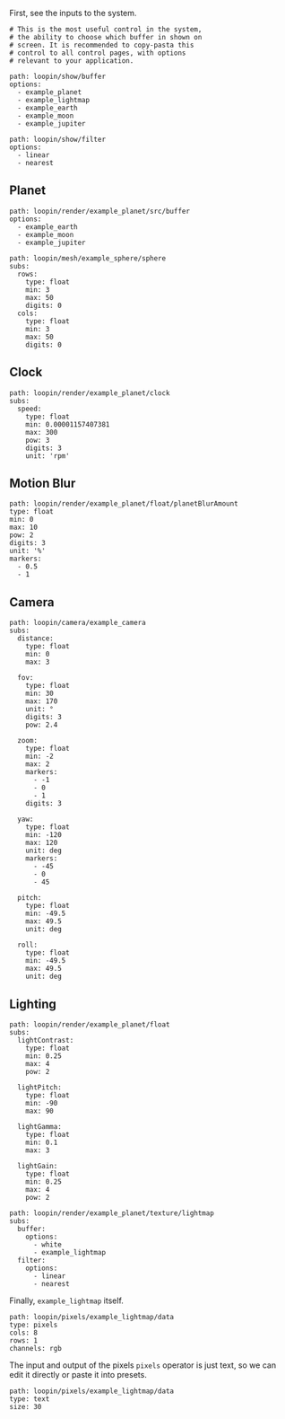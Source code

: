 First, see the inputs to the system.

``` control
# This is the most useful control in the system,
# the ability to choose which buffer in shown on
# screen. It is recommended to copy-pasta this
# control to all control pages, with options
# relevant to your application.

path: loopin/show/buffer
options:
  - example_planet
  - example_lightmap
  - example_earth
  - example_moon
  - example_jupiter
```



``` control
path: loopin/show/filter
options:
  - linear
  - nearest
```

## Planet

``` control
path: loopin/render/example_planet/src/buffer
options:
  - example_earth
  - example_moon
  - example_jupiter
```

``` control
path: loopin/mesh/example_sphere/sphere
subs:
  rows:
    type: float
    min: 3
    max: 50
    digits: 0
  cols:
    type: float
    min: 3
    max: 50
    digits: 0
```

## Clock
``` control
path: loopin/render/example_planet/clock
subs:
  speed:
    type: float
    min: 0.00001157407381
    max: 300
    pow: 3
    digits: 3
    unit: 'rpm'
```

## Motion Blur
``` control
path: loopin/render/example_planet/float/planetBlurAmount
type: float
min: 0
max: 10
pow: 2
digits: 3
unit: '%'
markers:
  - 0.5
  - 1
```

## Camera

``` control
path: loopin/camera/example_camera
subs:
  distance:
    type: float
    min: 0
    max: 3

  fov:
    type: float
    min: 30
    max: 170
    unit: °
    digits: 3
    pow: 2.4

  zoom:
    type: float
    min: -2
    max: 2
    markers:
      - -1
      - 0
      - 1
    digits: 3

  yaw:
    type: float
    min: -120
    max: 120
    unit: deg
    markers:
      - -45
      - 0
      - 45

  pitch:
    type: float
    min: -49.5
    max: 49.5
    unit: deg

  roll:
    type: float
    min: -49.5
    max: 49.5
    unit: deg
```


## Lighting


``` control
path: loopin/render/example_planet/float
subs:
  lightContrast:
    type: float
    min: 0.25
    max: 4
    pow: 2

  lightPitch:
    type: float
    min: -90
    max: 90

  lightGamma:
    type: float
    min: 0.1
    max: 3

  lightGain:
    type: float
    min: 0.25
    max: 4
    pow: 2
```

``` control
path: loopin/render/example_planet/texture/lightmap
subs:
  buffer:
    options:
      - white
      - example_lightmap
  filter:
    options:
      - linear
      - nearest
```

Finally, `example_lightmap` itself.

``` control
path: loopin/pixels/example_lightmap/data
type: pixels
cols: 8
rows: 1
channels: rgb
```

The input and output of the pixels `pixels` operator is just text, so we can edit it directly or paste it into presets.

``` control
path: loopin/pixels/example_lightmap/data
type: text
size: 30
```
